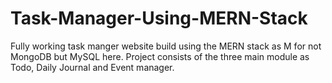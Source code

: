 # Task-Manager-Using-MERN-Stack
Fully working task manger website build using the MERN stack as M for not MongoDB but MySQL here. Project consists of the three main module as Todo, Daily Journal and Event manager.

